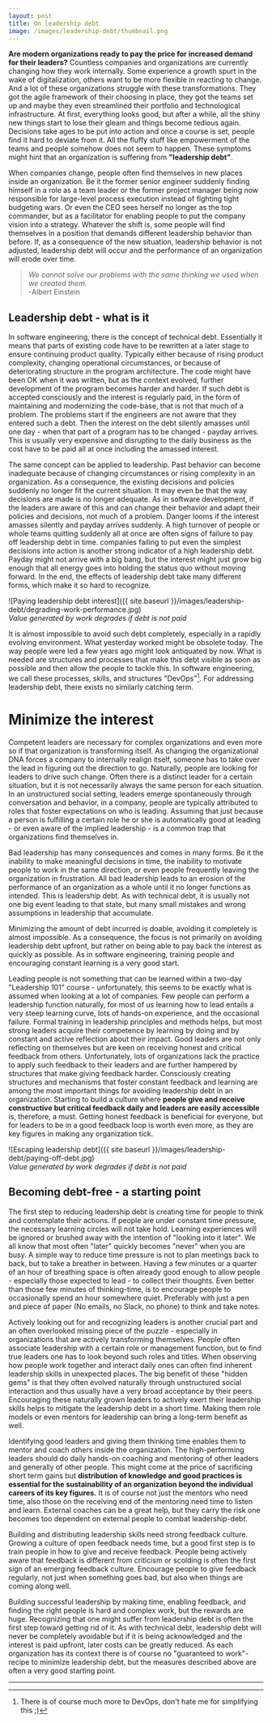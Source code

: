 ```yaml
---
layout: post
title: On leadership debt 
image: /images/leadership-debt/thumbnail.png
---
```


**Are modern organizations ready to pay the price for increased demand for their leaders?** Countless companies and organizations are currently changing how they work internally. Some experience a growth spurt in the wake of digitalization, others want to be more flexible in reacting to change. And a lot of these organizations struggle with these transformations. They got the agile framework of their choosing in place, they got the teams set up and maybe they even streamlined their portfolio and technological infrastructure. At first, everything looks good, but after a while, all the shiny new things start to lose their gleam and things become tedious again. Decisions take ages to be put into action and once a course is set, people find it hard to deviate from it. All the fluffy stuff like empowerment of the teams and people somehow does not seem to happen. These symptoms might hint that an organization is suffering from **"leadership debt"**. 

When companies change, people often find themselves in new places inside an organization. Be it the former senior engineer suddenly finding himself in a role as a team leader or the former project manager being now responsible for large-level process execution instead of fighting tight budgeting wars. Or even the CEO sees herself no longer as the top commander, but as a facilitator for enabling people to put the company vision into a strategy. Whatever the shift is, some people will find themselves in a position that demands different leadership behavior than before. If, as a consequence of the new situation, leadership behavior is not adjusted, leadership debt will occur and the performance of an organization will erode over time. 


> *We cannot solve our problems with the same thinking we used when we created them.*<br>
> 		-Albert Einstein

## Leadership debt - what is it

In software engineering, there is the concept of technical debt. Essentially it means that parts of existing code have to be rewritten at a later stage to ensure continuing product quality. Typically either because of rising product complexity, changing operational circumstances, or because of deteriorating structure in the program architecture. The code might have been OK when it was written, but as the context evolved, further development of the program becomes harder and harder. If such debt is accepted consciously and the interest is regularly paid, in the form of maintaining and modernizing the code-base, that is not that much of a problem. The problems start if the engineers are not aware that they entered such a debt. Then the interest on the debt silently amasses until one day - when that part of a program has to be changed - payday arrives. This is usually very expensive and disrupting to the daily business as the cost have to be paid all at once including the amassed interest. 

The same concept can be applied to leadership. Past behavior can become inadequate because of changing circumstances or rising complexity in an organization. As a consequence, the existing decisions and policies suddenly no longer fit the current situation. It may even be that the way decisions are made is no longer adequate.
As in software development, if the leaders are aware of this and can change their behavior and adapt their policies and decisions, not much of a problem. Danger looms if the interest amasses silently and payday arrives suddenly. A high turnover of people or whole teams quitting suddenly all at once are often signs of failure to pay off leadership debt in time. companies failing to put even the simplest decisions into action is another strong indicator of a high leadership debt.
Payday might not arrive with a big bang, but the interest might just grow big enough that all energy goes into holding the status quo without moving forward. In the end, the effects of leadership debt take many different forms, which make it so hard to recognize.

![Paying leadership debt interest]({{ site.baseurl }}/images/leadership-debt/degrading-work-performance.jpg)
<br>*Value generated by work degrades if debt is not paid*


It is almost impossible to avoid such debt completely, especially in a rapidly evolving environment. What yesterday worked might be obsolete today. The way people were led a few years ago might look antiquated by now. What is needed are structures and processes that make this debt visible as soon as possible and then allow the people to tackle this. In software engineering, we call these processes, skills, and structures "DevOps"[^1]. For addressing leadership debt, there exists no similarly catching term. 

# Minimize the interest 

Competent leaders are necessary for complex organizations and even more so if that organization is transforming itself. As changing the organizational DNA forces a company to internally realign itself, someone has to take over the lead in figuring out the direction to go. Naturally, people are looking for leaders to drive such change. Often there is a distinct leader for a certain situation, but it is not necessarily always the same person for each situation. In an unstructured social setting, leaders emerge spontaneously through conversation and behavior, in a company, people are typically attributed to roles that foster expectations on who is leading. Assuming that just because a person is fulfilling a certain role he or she is automatically good at leading - or even aware of the implied leadership - is a common trap that organizations find themselves in. 

Bad leadership has many consequences and comes in many forms. Be it the inability to make meaningful decisions in time, the inability to motivate people to work in the same direction, or even people frequently leaving the organization in frustration. All bad leadership leads to an erosion of the performance of an organization as a whole until it no longer functions as intended. This is leadership debt. As with technical debt, it is usually not one big event leading to that state, but many small mistakes and wrong assumptions in leadership that accumulate. 

Minimizing the amount of debt incurred is doable, avoiding it completely is almost impossible. As a consequence, the focus is not primarily on avoiding leadership debt upfront, but rather on being able to pay back the interest as quickly as possible. As in software engineering, training people and encouraging constant learning is a very good start.

Leading people is not something that can be learned within a two-day "Leadership 101" course - unfortunately, this seems to be exactly what is assumed when looking at a lot of companies. Few people can perform a leadership function naturally, for most of us learning how to lead entails a very steep learning curve, lots of hands-on experience, and the occasional failure. 
Formal training in leadership principles and methods helps, but most strong leaders acquire their competence by learning by doing and by constant and active reflection about their impact. Good leaders are not only reflecting on themselves but are keen on receiving honest and critical feedback from others.
Unfortunately, lots of organizations lack the practice to apply such feedback to their leaders and are further hampered by structures that make giving feedback harder. Consciously creating structures and mechanisms that foster constant feedback and learning are among the most important things for avoiding leadership debt in an organization. Starting to build a culture where **people give and receive constructive but critical feedback daily and leaders are easily accessible** is, therefore, a must. 
Getting honest feedback is beneficial for everyone, but for leaders to be in a good feedback loop is worth even more, as they are key figures in making any organization tick. 

![Escaping leadership debt]({{ site.baseurl }}/images/leadership-debt/paying-off-debt.jpg)
<br>*Value generated by work degrades if debt is not paid*


## Becoming debt-free - a starting point

The first step to reducing leadership debt is creating time for people to think and contemplate their actions. If people are under constant time pressure, the necessary learning circles will not take hold. Learning experiences will be ignored or brushed away with the intention of "looking into it later". We all know that most often "later" quickly becomes "never" when you are busy. 
A simple way to reduce time pressure is not to plan meetings back to back, but to take a breather in between. Having a few minutes or a quarter of an hour of breathing space is often already good enough to allow people - especially those expected to lead - to collect their thoughts. Even better than those few minutes of thinking-time, is to encourage people to occasionally spend an hour somewhere quiet. Preferably with just a pen and piece of paper (No emails, no Slack, no phone) to think and take notes. 

Actively looking out for and recognizing leaders is another crucial part and an often overlooked missing piece of the puzzle - especially in organizations that are actively transforming themselves.  People often associate leadership with a certain role or management function, but to find true leaders one has to look beyond such roles and titles. When observing how people work together and interact daily ones can often find inherent leadership skills in unexpected places. 
The big benefit of these "hidden gems" is that they often evolved naturally through unstructured social interaction and thus usually have a very broad acceptance by their peers. Encouraging these naturally grown leaders to actively exert their leadership skills helps to mitigate the leadership debt in a short time. Making them role models or even mentors for leadership can bring a long-term benefit as well. 

Identifying good leaders and giving them thinking time enables them to mentor and coach others inside the organization. The high-performing leaders should do daily hands-on coaching and mentoring of other leaders and generally of other people. This might come at the price of sacrificing short term gains but **distribution of knowledge and good practices is essential for the sustainability of an organization beyond the individual careers of its key figures.** 
It is of course not just the mentors who need time, also those on the receiving end of the mentoring need time to listen and learn. External coaches can be a great help, but they carry the risk one becomes too dependent on external people to combat leadership-debt. 

Building and distributing leadership skills need strong feedback culture. Growing a culture of open feedback needs time, but a good first step is to train people in how to give and receive feedback. People being actively aware that feedback is different from criticism or scolding is often the first sign of an emerging feedback culture. Encourage people to give feedback regularly, not just when something goes bad, but also when things are coming along well. 

Building successful leadership by making time, enabling feedback, and finding the right people is hard and complex work, but the rewards are huge. Recognizing that one might suffer from leadership debt is often the first step toward getting rid of it. As with technical debt, leadership debt will never be completely avoidable but if it is being acknowledged and the interest is paid upfront, later costs can be greatly reduced. As each organization has its context there is of course no "guaranteed to work"-recipe to minimize leadership debt, but the measures described above are often a very good starting point. 


---

[^1]: There is of course much more to DevOps, don't hate me for simplifying this ;)

